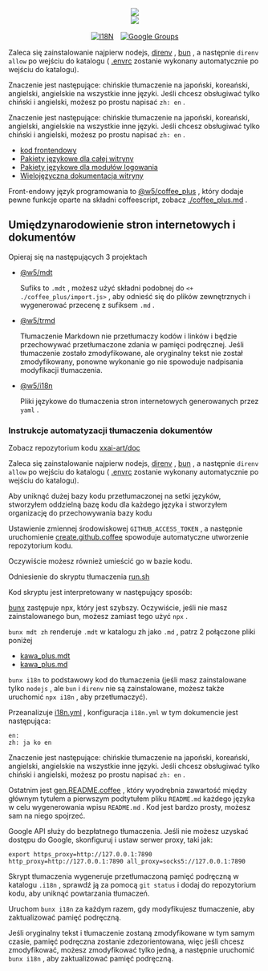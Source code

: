 <p align="center"><a href="https://xxai.art"><img src="https://cdn.jsdelivr.net/gh/xxai-art/doc/logo.svg"/></a><br/><a href="https://xxai.art"><img src="https://cdn.jsdelivr.net/gh/xxai-art/doc/xxai.svg"/></a></p><p align="center"><a href="https://github.com/xxai-art/doc#readme"><img alt="I18N" src="https://cdn.jsdelivr.net/gh/wactax/img/t.svg"/></a>　<a href="https://groups.google.com/u/0/g/xxai-art"><img alt="Google Groups" src="https://cdn.jsdelivr.net/gh/wactax/img/g-groups.svg"/></a></p>

Zaleca się zainstalowanie najpierw nodejs, [direnv](https://direnv.net) , [bun](https://github.com/oven-sh/bun) , a następnie `direnv allow` po wejściu do katalogu ( [.envrc](https://github.com/xxai-art/doc/blob/main/.envrc) zostanie wykonany automatycznie po wejściu do katalogu).

Znaczenie jest następujące: chińskie tłumaczenie na japoński, koreański, angielski, angielskie na wszystkie inne języki. Jeśli chcesz obsługiwać tylko chiński i angielski, możesz po prostu napisać `zh: en` .

Znaczenie jest następujące: chińskie tłumaczenie na japoński, koreański, angielski, angielskie na wszystkie inne języki. Jeśli chcesz obsługiwać tylko chiński i angielski, możesz po prostu napisać `zh: en` .

* [kod frontendowy](https://github.com/xxai-art/web)
* [Pakiety językowe dla całej witryny](https://github.com/xxai-art/web/tree/main/i18n)
* [Pakiety językowe dla modułów logowania](https://github.com/wacpkg/user/tree/main/ui.i18n)
* [Wielojęzyczna dokumentacja witryny](https://github.com/xxai-doc)

Front-endowy język programowania to [@w5/coffee_plus](http://npmjs.com/@w5/coffee_plus) , który dodaje pewne funkcje oparte na składni coffeescript, zobacz [./coffee_plus.md](./coffee_plus.md) .

## Umiędzynarodowienie stron internetowych i dokumentów

Opieraj się na następujących 3 projektach

* [@w5/mdt](https://www.npmjs.com/package/@w5/mdt)

  Sufiks to `.mdt` , możesz użyć składni podobnej do `<+ ./coffee_plus/import.js>` , aby odnieść się do plików zewnętrznych i wygenerować przecenę z sufiksem `.md` .

* [@w5/trmd](https://www.npmjs.com/package/@w5/trmd)

  Tłumaczenie Markdown nie przetłumaczy kodów i linków i będzie przechowywać przetłumaczone zdania w pamięci podręcznej. Jeśli tłumaczenie zostało zmodyfikowane, ale oryginalny tekst nie został zmodyfikowany, ponowne wykonanie go nie spowoduje nadpisania modyfikacji tłumaczenia.

* [@w5/i18n](https://www.npmjs.com/package/@w5/i18n)

  Pliki językowe do tłumaczenia stron internetowych generowanych przez `yaml` .

### Instrukcje automatyzacji tłumaczenia dokumentów

Zobacz repozytorium kodu [xxai-art/doc](https://github.com/xxai-art/doc)

Zaleca się zainstalowanie najpierw nodejs, [direnv](https://direnv.net) , [bun](https://github.com/oven-sh/bun) , a następnie `direnv allow` po wejściu do katalogu ( [.envrc](https://github.com/xxai-art/doc/blob/main/.envrc) zostanie wykonany automatycznie po wejściu do katalogu).

Aby uniknąć dużej bazy kodu przetłumaczonej na setki języków, stworzyłem oddzielną bazę kodu dla każdego języka i stworzyłem organizację do przechowywania bazy kodu

Ustawienie zmiennej środowiskowej `GITHUB_ACCESS_TOKEN` , a następnie uruchomienie [create.github.coffee](https://github.com/xxai-art/doc/blob/main/create.github.coffee) spowoduje automatyczne utworzenie repozytorium kodu.

Oczywiście możesz również umieścić go w bazie kodu.

Odniesienie do skryptu tłumaczenia [run.sh](https://github.com/xxai-art/doc/blob/main/run.sh)

Kod skryptu jest interpretowany w następujący sposób:

[bunx](https://bun.sh/docs/cli/bunx) zastępuje npx, który jest szybszy. Oczywiście, jeśli nie masz zainstalowanego bun, możesz zamiast tego użyć `npx` .

`bunx mdt zh` renderuje `.mdt` w katalogu zh jako `.md` , patrz 2 połączone pliki poniżej

* [kawa_plus.mdt](https://github.com/xxai-doc/zh/blob/main/coffee_plus.mdt)
* [kawa_plus.md](https://github.com/xxai-doc/zh/blob/main/coffee_plus.md)

`bunx i18n` to podstawowy kod do tłumaczenia (jeśli masz zainstalowane tylko `nodejs` , ale `bun` i `direnv` nie są zainstalowane, możesz także uruchomić `npx i18n` , aby przetłumaczyć).

Przeanalizuje [i18n.yml](https://github.com/xxai-art/doc/blob/main/i18n.yml) , konfiguracja `i18n.yml` w tym dokumencie jest następująca:

```
en:
zh: ja ko en
```

Znaczenie jest następujące: chińskie tłumaczenie na japoński, koreański, angielski, angielskie na wszystkie inne języki. Jeśli chcesz obsługiwać tylko chiński i angielski, możesz po prostu napisać `zh: en` .

Ostatnim jest [gen.README.coffee](https://github.com/xxai-art/doc/blob/main/gen.README.coffee) , który wyodrębnia zawartość między głównym tytułem a pierwszym podtytułem pliku `README.md` każdego języka w celu wygenerowania wpisu `README.md` . Kod jest bardzo prosty, możesz sam na niego spojrzeć.

Google API służy do bezpłatnego tłumaczenia. Jeśli nie możesz uzyskać dostępu do Google, skonfiguruj i ustaw serwer proxy, taki jak:

```
export https_proxy=http://127.0.0.1:7890 http_proxy=http://127.0.0.1:7890 all_proxy=socks5://127.0.0.1:7890
```

Skrypt tłumaczenia wygeneruje przetłumaczoną pamięć podręczną w katalogu `.i18n` , sprawdź ją za pomocą `git status` i dodaj do repozytorium kodu, aby uniknąć powtarzania tłumaczeń.

Uruchom `bunx i18n` za każdym razem, gdy modyfikujesz tłumaczenie, aby zaktualizować pamięć podręczną.

Jeśli oryginalny tekst i tłumaczenie zostaną zmodyfikowane w tym samym czasie, pamięć podręczna zostanie zdezorientowana, więc jeśli chcesz zmodyfikować, możesz zmodyfikować tylko jedną, a następnie uruchomić `bunx i18n` , aby zaktualizować pamięć podręczną.
